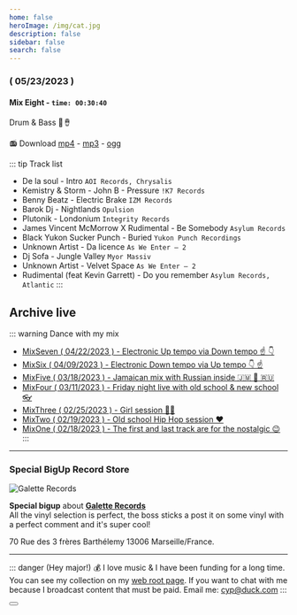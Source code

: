 ```yaml
---
home: false
heroImage: /img/cat.jpg
description: false
sidebar: false
search: false
---
```


<my-live url="https://live.rouquin.me/archives/MixEight.mp4" urltrack="./vtt/MixEight.vtt" datenamemix="05/23/2023 :: Mix Eight"></my-live>

### ( 05/23/2023 )
#### Mix Eight - `time: 00:30:40`

Drum & Bass 🥁🪘

<my-audio url="https://live.rouquin.me/archives/MixEight.ogg" playerid="audio-player"></my-audio>

📻 Download [mp4](https://live.rouquin.me/archives/MixEight.mp4) - [mp3](https://live.rouquin.me/archives/MixEight.mp3) - [ogg](https://live.rouquin.me/archives/MixEight.ogg)

::: tip Track list

- De la soul - Intro `AOI Records, Chrysalis`
- Kemistry & Storm - John B - Pressure `!K7 Records`
- Benny Beatz - Electric Brake `IZM Records`
- Barok Dj - Nightlands `Opulsion`
- Plutonik - Londonium `Integrity Records`
- James Vincent McMorrow X Rudimental - Be Somebody `Asylum Records`
- Black Yukon Sucker Punch - Buried `Yukon Punch Recordings`
- Unknown Artist - Da licence `As We Enter – 2`
- Dj Sofa - Jungle Valley `Myor Massiv`
- Unknown Artist - Velvet Space `As We Enter – 2`
- Rudimental (feat Kevin Garrett) - Do you remember `Asylum Records, Atlantic`
:::

## Archive live

::: warning Dance with my mix
- [MixSeven ( 04/22/2023 ) - Electronic Up tempo via Down tempo ☝️ 👇](./archives-mix/MixSeven.md)
- [MixSix ( 04/09/2023 ) - Electronic Down tempo via Up tempo 👇 ☝️](./archives-mix/MixSix.md)
- [MixFive ( 03/18/2023 ) - Jamaican mix with Russian inside 🇯🇲 🌿 🇷🇺](./archives-mix/MixFive.md)
- [MixFour ( 03/11/2023 ) - Friday night live with old school & new school 👓](./archives-mix/MixFour.md)
- [MixThree ( 02/25/2023 ) - Girl session 👸🏽](./archives-mix/MixThree.md)
- [MixTwo ( 02/19/2023 ) - Old school Hip Hop session ❤️ ](./archives-mix/MixTwo.md)
- [MixOne ( 02/18/2023 ) - The first and last track are for the nostalgic :wink:](./archives-mix/MixOne.md)
:::

---

### Special BigUp Record Store

![Galette Records](/img/Galette-Records.jpg)

**Special bigup** about [**Galette Records**](https://galette-records.com/)  
All the vinyl selection is perfect, the boss sticks a post it on some vinyl with a perfect comment and it's super cool!

70 Rue des 3 frères Barthélemy 13006 Marseille/France. 

---

::: danger (Hey major!) 💰
I love music & I have been funding for a long time. 
You can see my collection on my [web root page](https://www.rouquin.me/). 
If you want to chat with me because I broadcast content that must be paid. Email me: cyp@duck.com
:::

<Button/>